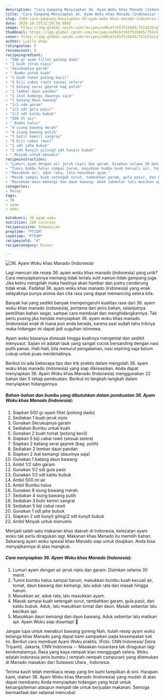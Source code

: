 ```yaml
---
description: "Cara Gampang Menyiapkan 36. Ayam Woku khas Manado (Indonesia) yang Bisa Manjain Lidah"
title: "Cara Gampang Menyiapkan 36. Ayam Woku khas Manado (Indonesia) yang Bisa Manjain Lidah"
slug: 3168-cara-gampang-menyiapkan-36-ayam-woku-khas-manado-indonesia-yang-bisa-manjain-lidah
date: 2020-10-23T22:59:54.888Z
image: https://img-global.cpcdn.com/recipes/ed9cb7c65f515845/751x532cq70/36-ayam-woku-khas-manado-indonesia-foto-resep-utama.jpg
thumbnail: https://img-global.cpcdn.com/recipes/ed9cb7c65f515845/751x532cq70/36-ayam-woku-khas-manado-indonesia-foto-resep-utama.jpg
cover: https://img-global.cpcdn.com/recipes/ed9cb7c65f515845/751x532cq70/36-ayam-woku-khas-manado-indonesia-foto-resep-utama.jpg
author: Luella Shaw
ratingvalue: 5
reviewcount: 4
recipeingredient:
- "500 gr ayam fillet potong dadu"
- "1 buah jeruk nipis"
- "Secukupnya garam"
- " Bumbu untuk kuah"
- "2 buah tomat potong kecil"
- "5 biji cabai rawit sesuai selera"
- "2 batang serai geprek bag putih"
- "2 lembar daun pandan"
- "2 ikat kemangi daunnya saja"
- "1 batang daun bawang"
- "1/2 sdm garam"
- "1/2 sdt gula pasir"
- "1/2 sdt kaldu bubuk"
- "500 ml air"
- " Bumbu halus"
- "8 siung bawang merah"
- "4 siung bawang putih"
- "3 butir kemiri sangrai"
- "5 biji cabai rawit"
- "1 sdt jahe bubuk"
- "2 sdt kunyit giling2 sdt kunyit bubuk"
- " Minyak untuk menumis"
recipeinstructions:
- "Lumuri ayam dengan air jeruk nipis dan garam. Diamkan selama 30 menit."
- "Tumis bumbu halus sampai harum, masukkan bumbu kuah kecuali air, tomat, daun bawang dan kemangi, lalu aduk rata dan masak hingga harum."
- "Masukkan air, aduk rata, lalu masukkan ayam."
- "Masak sampai kuah setengah surut, tambahkan garam, gula pasir, dan kaldu bubuk. Aduk, lalu masukkan tomat dan daun. Masak sebentar lalu kecilkan api."
- "Masukkan daun kemangi dan daun bawang. Aduk sebentar lalu matikan api. Ayam Woku siap disantap! 🤗"
categories:
- Resep
tags:
- 36
- ayam
- woku

katakunci: 36 ayam woku 
nutrition: 268 calories
recipecuisine: Indonesian
preptime: "PT15M"
cooktime: "PT54M"
recipeyield: "4"
recipecategory: Dinner

---
```



![36. Ayam Woku khas Manado (Indonesia)](https://img-global.cpcdn.com/recipes/ed9cb7c65f515845/751x532cq70/36-ayam-woku-khas-manado-indonesia-foto-resep-utama.jpg)

Lagi mencari ide resep 36. ayam woku khas manado (indonesia) yang unik? Cara menyiapkannya memang tidak terlalu sulit namun tidak gampang juga. Jika keliru mengolah maka hasilnya akan hambar dan justru cenderung tidak enak. Padahal 36. ayam woku khas manado (indonesia) yang enak selayaknya punya aroma dan cita rasa yang dapat memancing selera kita.

Banyak hal yang sedikit banyak mempengaruhi kualitas rasa dari 36. ayam woku khas manado (indonesia), pertama dari jenis bahan, selanjutnya pemilihan bahan segar, sampai cara membuat dan menghidangkannya. Tak perlu pusing jika hendak menyiapkan 36. ayam woku khas manado (indonesia) enak di mana pun anda berada, karena asal sudah tahu triknya maka hidangan ini dapat jadi suguhan istimewa.

Ayam woku biasanya dimasak hingga kuahnya mengental dan sedikit menyusut. Sajian ini adalah lauk yang sangat cocok bersanding dengan nasi putih panas. Hati-hati, bila menurut pengalaman, nasi sepiring saja belum cukup untuk puas menikmatinya.


Berikut ini ada beberapa tips dan trik praktis dalam mengolah 36. ayam woku khas manado (indonesia) yang siap dikreasikan. Anda dapat menyiapkan 36. Ayam Woku khas Manado (Indonesia) menggunakan 22 bahan dan 5 tahap pembuatan. Berikut ini langkah-langkah dalam menyiapkan hidangannya.

<!--inarticleads1-->

##### Bahan-bahan dan bumbu yang dibutuhkan dalam pembuatan 36. Ayam Woku khas Manado (Indonesia):

1. Siapkan 500 gr ayam fillet (potong dadu)
1. Sediakan 1 buah jeruk nipis
1. Gunakan Secukupnya garam
1. Sediakan  Bumbu untuk kuah
1. Gunakan 2 buah tomat (potong kecil)
1. Siapkan 5 biji cabai rawit (sesuai selera)
1. Siapkan 2 batang serai geprek (bag. putih)
1. Sediakan 2 lembar daun pandan
1. Siapkan 2 ikat kemangi (daunnya saja)
1. Gunakan 1 batang daun bawang
1. Ambil 1/2 sdm garam
1. Gunakan 1/2 sdt gula pasir
1. Gunakan 1/2 sdt kaldu bubuk
1. Ambil 500 ml air
1. Ambil  Bumbu halus
1. Gunakan 8 siung bawang merah
1. Sediakan 4 siung bawang putih
1. Sediakan 3 butir kemiri sangrai
1. Sediakan 5 biji cabai rawit
1. Gunakan 1 sdt jahe bubuk
1. Siapkan 2 sdt kunyit giling/2 sdt kunyit bubuk
1. Ambil  Minyak untuk menumis


Menjadi salah satu makanan khas daerah di Indonesia, kelezatan ayam woku tak perlu diragukan lagi. Makanan khas Manado itu memilih bahan. Sekarang ayam woku spesial khas Manado siap untuk disajikan. Anda bisa menyajikannya di atas mangkuk. 

<!--inarticleads2-->

##### Cara menyiapkan 36. Ayam Woku khas Manado (Indonesia):

1. Lumuri ayam dengan air jeruk nipis dan garam. Diamkan selama 30 menit.
1. Tumis bumbu halus sampai harum, masukkan bumbu kuah kecuali air, tomat, daun bawang dan kemangi, lalu aduk rata dan masak hingga harum.
1. Masukkan air, aduk rata, lalu masukkan ayam.
1. Masak sampai kuah setengah surut, tambahkan garam, gula pasir, dan kaldu bubuk. Aduk, lalu masukkan tomat dan daun. Masak sebentar lalu kecilkan api.
1. Masukkan daun kemangi dan daun bawang. Aduk sebentar lalu matikan api. Ayam Woku siap disantap! 🤗


Jangan lupa untuk menaburi bawang goreng Nah, itulah resep ayam woku belanga khas Manado yang dapat kami sampaikan pada kesempatan kali ini. Berikut cara membuat Ayam Woku praktis. (Foto: CNN Indonesia/ Deira Triyanti). Jakarta, CNN Indonesia -- Masakan nusantara tak diragukan lagi kenikmatannya. Rasa yang kaya rempah kian menggugah selera. Woku adalah Indonesia jenis bumbu ( rempah-rempah campuran) yang ditemukan di Manado masakan dari Sulawesi Utara , Indonesia. 

Terima kasih telah membaca resep yang tim kami tampilkan di sini. Harapan kami, olahan 36. Ayam Woku khas Manado (Indonesia) yang mudah di atas dapat membantu Anda menyiapkan hidangan yang lezat untuk keluarga/teman ataupun menjadi ide untuk berjualan makanan. Semoga bermanfaat dan selamat mencoba!
